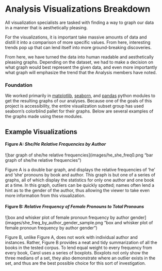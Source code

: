 # Analysis Visualizations Breakdown

All visualization specialists are tasked with finding a way to graph our data in a manner that is
aesthetically pleasing.

For the visualizations, it is important take massive amounts of data and distill it into a comparison of more specific values. From here, interesting trends pop up that can lend itself into more ground-breaking discoveries.

From here, we have turned the data into human readable and aesthetically pleasing graphs. Depending on the dataset, we had to make a decision on what graph would best represent the given data, and even more importantly what graph will emphasize the trend that the Analysis members have noted.

### Foundation

We worked primarily in [matplotlib](https://matplotlib.org/contents.html), [seaborn](http://seaborn.pydata.org/index.html), 
and [pandas](https://pandas.pydata.org/)
 python modules to get the resulting graphs of our analyses. Because one of the goals of this project is accessibility, the entire visualization subset group has used seaborn’s colorblind pallet for their graphs. Below are several examples of the graphs made using these modules.

## Example Visualizations

#### Figure A: *She/He Relative Frequencies by Author*

![bar graph of she/he relative frequencies](images/he_she_freq0.png “bar graph of she/he relative frequencies”)


Figure A is a double bar graph, and displays the relative frequencies of ‘he’ and ‘she’ pronouns by book and author. This graph is but one of a series of graphs, all of which display the statistics for only one author and one book at a time. In this graph, outliers can be quickly spotted; names often lend a hint as to the gender of the author, thus allowing the viewer to take even more information from this visualization.

#### Figure B: *Relative Frequency of Female Pronouns to Total Pronouns*

![box and whisker plot of female pronoun frequency by author gender](images/she_freq_by_author_gender_sample.png “box and whisker plot of female pronoun frequency by author gender”)

Figure B, unlike Figure A, does not work with individual author and instances. Rather, Figure B provides a neat and tidy summarization of all the books in the tested corpus. To lend equal weight to every frequency from every book, Carol uses a series of boxplots. Boxplots not only show the three medians of a set, they also demonstrate where an outlier exists in the set, and thus are the best possible choice for this sort of investigation.

